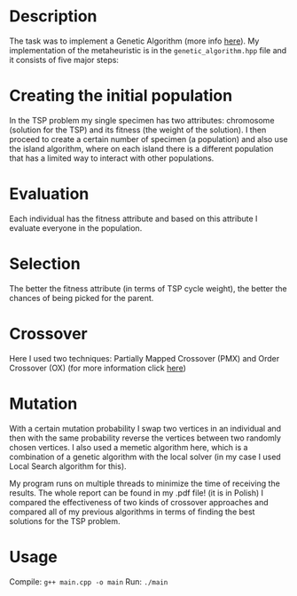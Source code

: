 # Description
The task was to implement a Genetic Algorithm (more info [here](https://www.geeksforgeeks.org/genetic-algorithms/)). My implementation of the metaheuristic is in the
`genetic_algorithm.hpp` file and it consists of five major steps:

# Creating the initial population
In the TSP problem my single specimen has two attributes: chromosome (solution for the TSP) and its fitness (the weight of the solution).
I then proceed to create a certain number of specimen (a population) and also use the island algorithm, where on each island there is a different population that has a limited
way to interact with other populations.

# Evaluation
Each individual has the fitness attribute and based on this attribute I evaluate everyone in the population.

# Selection
The better the fitness attribute (in terms of TSP cycle weight), the better the chances of being picked for the parent.

# Crossover
Here I used two techniques: Partially Mapped Crossover (PMX) and Order Crossover (OX) (for more information click [here](https://en.wikipedia.org/wiki/Crossover_(genetic_algorithm)))

# Mutation
With a certain mutation probability I swap two vertices in an individual and then with the same probability reverse the vertices between two randomly chosen vertices.
I also used a memetic algorithm here, which is a combination of a genetic algorithm with the local solver (in my case I used Local Search algorithm for this).

My program runs on multiple threads to minimize the time of receiving the results.
The whole report can be found in my .pdf file! (it is in Polish) I compared the effectiveness of two kinds of crossover approaches and compared all of my previous
algorithms in terms of finding the best solutions for the TSP problem.

# Usage
Compile: `g++ main.cpp -o main`
Run: `./main`
